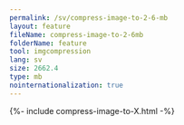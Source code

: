 ```yaml
---
permalink: /sv/compress-image-to-2-6-mb
layout: feature
fileName: compress-image-to-2-6mb
folderName: feature
tool: imgcompression
lang: sv
size: 2662.4
type: mb
nointernationalization: true
---
```

{%- include compress-image-to-X.html -%}
      
